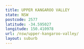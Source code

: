 ```yaml
---
title: UPPER KANGAROO VALLEY
state: NSW
postcode: 2577
latitude: -34.595027
longitude: 150.410978
url: /nsw/upper-kangaroo-valley/
layout: suburb
---
```

